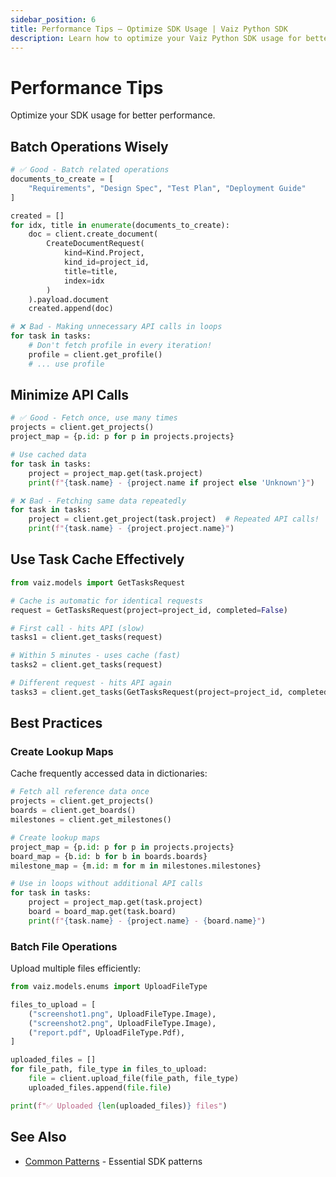 ```yaml
---
sidebar_position: 6
title: Performance Tips — Optimize SDK Usage | Vaiz Python SDK
description: Learn how to optimize your Vaiz Python SDK usage for better performance. Includes batch operations, caching strategies, and efficiency tips.
---
```


# Performance Tips

Optimize your SDK usage for better performance.

## Batch Operations Wisely

```python
# ✅ Good - Batch related operations
documents_to_create = [
    "Requirements", "Design Spec", "Test Plan", "Deployment Guide"
]

created = []
for idx, title in enumerate(documents_to_create):
    doc = client.create_document(
        CreateDocumentRequest(
            kind=Kind.Project,
            kind_id=project_id,
            title=title,
            index=idx
        )
    ).payload.document
    created.append(doc)

# ❌ Bad - Making unnecessary API calls in loops
for task in tasks:
    # Don't fetch profile in every iteration!
    profile = client.get_profile()
    # ... use profile
```

## Minimize API Calls

```python
# ✅ Good - Fetch once, use many times
projects = client.get_projects()
project_map = {p.id: p for p in projects.projects}

# Use cached data
for task in tasks:
    project = project_map.get(task.project)
    print(f"{task.name} - {project.name if project else 'Unknown'}")

# ❌ Bad - Fetching same data repeatedly
for task in tasks:
    project = client.get_project(task.project)  # Repeated API calls!
    print(f"{task.name} - {project.project.name}")
```

## Use Task Cache Effectively

```python
from vaiz.models import GetTasksRequest

# Cache is automatic for identical requests
request = GetTasksRequest(project=project_id, completed=False)

# First call - hits API (slow)
tasks1 = client.get_tasks(request)

# Within 5 minutes - uses cache (fast)
tasks2 = client.get_tasks(request)

# Different request - hits API again
tasks3 = client.get_tasks(GetTasksRequest(project=project_id, completed=True))
```

## Best Practices

### Create Lookup Maps

Cache frequently accessed data in dictionaries:

```python
# Fetch all reference data once
projects = client.get_projects()
boards = client.get_boards()
milestones = client.get_milestones()

# Create lookup maps
project_map = {p.id: p for p in projects.projects}
board_map = {b.id: b for b in boards.boards}
milestone_map = {m.id: m for m in milestones.milestones}

# Use in loops without additional API calls
for task in tasks:
    project = project_map.get(task.project)
    board = board_map.get(task.board)
    print(f"{task.name} - {project.name} - {board.name}")
```

### Batch File Operations

Upload multiple files efficiently:

```python
from vaiz.models.enums import UploadFileType

files_to_upload = [
    ("screenshot1.png", UploadFileType.Image),
    ("screenshot2.png", UploadFileType.Image),
    ("report.pdf", UploadFileType.Pdf),
]

uploaded_files = []
for file_path, file_type in files_to_upload:
    file = client.upload_file(file_path, file_type)
    uploaded_files.append(file.file)

print(f"✅ Uploaded {len(uploaded_files)} files")
```

## See Also

- [Common Patterns](./common-patterns) - Essential SDK patterns

